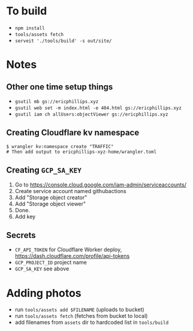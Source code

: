 # To build
- `npm install`
- `tools/assets fetch`
- `serveit './tools/build' -s out/site/`

# Notes

## Other one time setup things
- `gsutil mb gs://ericphillips.xyz`
- `gsutil web set -m index.html -e 404.html gs://ericphillips.xyz`
- `gsutil iam ch allUsers:objectViewer gs://ericphillips.xyz`

## Creating Cloudflare kv namespace
```
$ wrangler kv:namespace create "TRAFFIC"
# Then add output to ericphillips-xyz-home/wrangler.toml
```

## Creating `GCP_SA_KEY`
1. Go to https://console.cloud.google.com/iam-admin/serviceaccounts/
2. Create service account named githubactions
3. Add "Storage object creator"
4. Add "Storage object viewer"
5. Done.
6. Add key

## Secrets
- `CF_API_TOKEN` for Cloudflare Worker deploy, https://dash.cloudflare.com/profile/api-tokens
- `GCP_PROJECT_ID` project name
- `GCP_SA_KEY` see above

# Adding photos
- run `tools/assets add $FILENAME` (uploads to bucket)
- run `tools/assets fetch` (fetches from bucket to local)
- add filenames from `assets` dir to hardcoded list in `tools/build`
